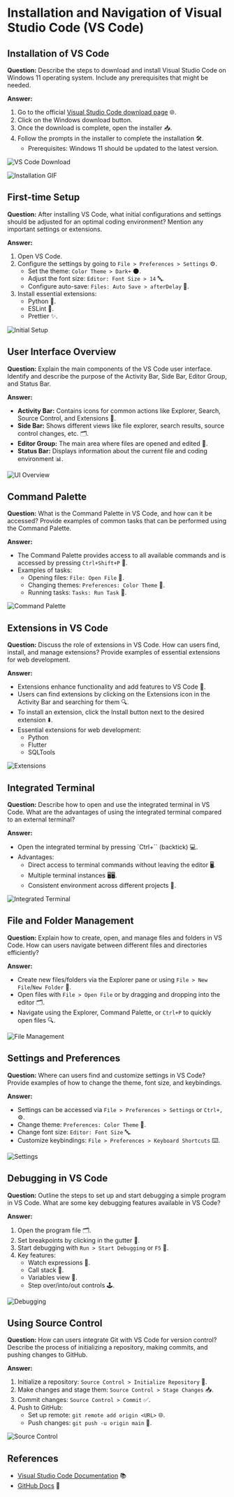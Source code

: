 # Installation and Navigation of Visual Studio Code (VS Code)

## Installation of VS Code
**Question:** Describe the steps to download and install Visual Studio Code on Windows 11 operating system. Include any prerequisites that might be needed.

**Answer:**
1. Go to the official [Visual Studio Code download page](https://code.visualstudio.com/Download) 🌐.
2. Click on the Windows download button.
3. Once the download is complete, open the installer 📥.
4. Follow the prompts in the installer to complete the installation 🛠️.
   - Prerequisites: Windows 11 should be updated to the latest version.

![VS Code Download](screenshots/1.png)

![Installation GIF](screenshots/1.gif) <!-- Add GIF demonstrating the installation process -->

## First-time Setup
**Question:** After installing VS Code, what initial configurations and settings should be adjusted for an optimal coding environment? Mention any important settings or extensions.

**Answer:**
1. Open VS Code.
2. Configure the settings by going to `File > Preferences > Settings` ⚙️.
   - Set the theme: `Color Theme > Dark+` 🌑.
   - Adjust the font size: `Editor: Font Size > 14` 🔤.
   - Configure auto-save: `Files: Auto Save > afterDelay` 💾.
3. Install essential extensions:
   - Python 🐍.
   - ESLint 📝.
   - Prettier ✨.

![Initial Setup](screenshots/9.png)

## User Interface Overview
**Question:** Explain the main components of the VS Code user interface. Identify and describe the purpose of the Activity Bar, Side Bar, Editor Group, and Status Bar.

**Answer:**
- **Activity Bar:** Contains icons for common actions like Explorer, Search, Source Control, and Extensions 📑.
- **Side Bar:** Shows different views like file explorer, search results, source control changes, etc. 🗂️.
- **Editor Group:** The main area where files are opened and edited 📝.
- **Status Bar:** Displays information about the current file and coding environment 📊.

![UI Overview](screenshots/4.png)

## Command Palette
**Question:** What is the Command Palette in VS Code, and how can it be accessed? Provide examples of common tasks that can be performed using the Command Palette.

**Answer:**
- The Command Palette provides access to all available commands and is accessed by pressing `Ctrl+Shift+P` 🎨.
- Examples of tasks:
  - Opening files: `File: Open File` 📂.
  - Changing themes: `Preferences: Color Theme` 🌈.
  - Running tasks: `Tasks: Run Task` 🏃.

![Command Palette](screenshots/5.png)

## Extensions in VS Code
**Question:** Discuss the role of extensions in VS Code. How can users find, install, and manage extensions? Provide examples of essential extensions for web development.

**Answer:**
- Extensions enhance functionality and add features to VS Code 🔌.
- Users can find extensions by clicking on the Extensions icon in the Activity Bar and searching for them 🔍.
- To install an extension, click the Install button next to the desired extension ⬇️.
- Essential extensions for web development:
  - Python 
  - Flutter 
  - SQLTools 

![Extensions](screenshots/3.png)

## Integrated Terminal
**Question:** Describe how to open and use the integrated terminal in VS Code. What are the advantages of using the integrated terminal compared to an external terminal?

**Answer:**
- Open the integrated terminal by pressing `Ctrl+`` (backtick) 💻.
- Advantages:
  - Direct access to terminal commands without leaving the editor 🖥️.
  - Multiple terminal instances 🖥️🖥️.
  - Consistent environment across different projects 🔄.

![Integrated Terminal](screenshots/7.png)

## File and Folder Management
**Question:** Explain how to create, open, and manage files and folders in VS Code. How can users navigate between different files and directories efficiently?

**Answer:**
- Create new files/folders via the Explorer pane or using `File > New File`/`New Folder` 📁.
- Open files with `File > Open File` or by dragging and dropping into the editor 🗂️.
- Navigate using the Explorer, Command Palette, or `Ctrl+P` to quickly open files 🔍.

![File Management](screenshots/8.png)

## Settings and Preferences
**Question:** Where can users find and customize settings in VS Code? Provide examples of how to change the theme, font size, and keybindings.

**Answer:**
- Settings can be accessed via `File > Preferences > Settings` or `Ctrl+,` ⚙️.
- Change theme: `Preferences: Color Theme` 🎨.
- Change font size: `Editor: Font Size` 🔤.
- Customize keybindings: `File > Preferences > Keyboard Shortcuts` ⌨️.

![Settings](screenshots/9.png)

## Debugging in VS Code
**Question:** Outline the steps to set up and start debugging a simple program in VS Code. What are some key debugging features available in VS Code?

**Answer:**
1. Open the program file 🗂️.
2. Set breakpoints by clicking in the gutter 🚦.
3. Start debugging with `Run > Start Debugging` or `F5` 🐛.
4. Key features:
   - Watch expressions 👀.
   - Call stack 📜.
   - Variables view 🧮.
   - Step over/into/out controls 🕹️.

![Debugging](screenshots/10.png)

## Using Source Control
**Question:** How can users integrate Git with VS Code for version control? Describe the process of initializing a repository, making commits, and pushing changes to GitHub.

**Answer:**
1. Initialize a repository: `Source Control > Initialize Repository` 🔧.
2. Make changes and stage them: `Source Control > Stage Changes` 📥.
3. Commit changes: `Source Control > Commit` ✅.
4. Push to GitHub:
   - Set up remote: `git remote add origin <URL>` 🌐.
   - Push changes: `git push -u origin main` 🚀.

![Source Control](screenshots/2.gif)

## References
- [Visual Studio Code Documentation](https://code.visualstudio.com/docs) 📚
- [GitHub Docs](https://docs.github.com/) 📖
